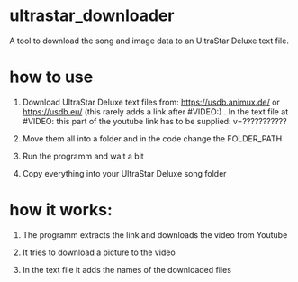 # ultrastar_downloader
A tool to download the song and image data to an UltraStar Deluxe text file.


# how to use
1. Download UltraStar Deluxe text files from: https://usdb.animux.de/ or https://usdb.eu/ (this rarely adds a link after #VIDEO:) . In the text file at #VIDEO: this part of the youtube link has to be supplied: v=???????????

2. Move them all into a folder and in the code change the FOLDER_PATH

3. Run the programm and wait a bit

4. Copy everything into your UltraStar Deluxe song folder


# how it works:
1. The programm extracts the link and downloads the video from Youtube

2. It tries to download a picture to the video
  
4. In the text file it adds the names of the downloaded files
